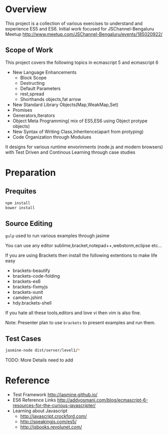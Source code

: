 # Overview

This project is a collection of various exercises to understand and experience ES5 and ES6. Initial work focused for JSChannel-Bengaluru Meetup http://www.meetup.com/JSChannel-Bengaluru/events/185020922/

## Scope of Work

This project covers the following topics in ecmascript 5 and ecmascript 6

* New Language Enhancements
   * Block Scope
   * Destructing
   * Default Parameters
   * rest,spread
   * Shorthands objects,fat arrow
* New Standard Library Objects(Map,WeakMap,Set)
* Promises
* Generators,Iterators
* Object Meta Programming( mix of ES5,ES6 using Object protype objects)
* New Syntax of Writing Class,Inheritence(apart from protyping)
* Code Organization through Modulues


It designs for various runtime envorinments (node.js and modern browsers) with Test Driven and Continous Learning through case studies

# Preparation

## Prequites  


```bash
npm install
bower install
```

## Source Editing

`gulp` used to run various examples through jasime 

You can use any editor sublime,bracket,notepad++,webstorm,eclipse etc... 

If you are using Brackets then install the following extentions to make life easy
* brackets-beautify
* brackets-code-folding
* brackets-es6 
* brackets-fixmyjs
* brackets-xunit
* camden.jshint
* hdy.brackets-shell

If you hate all these tools,editors and love vi then vim is also fine.

Note: Presenter plan to use `brackets` to present examples and run them.

## Test Cases

```bash
jasmine-node dist/server/level1/*
```
TODO: More Details need to add

# Reference

* Test Framework http://jasmine.github.io/
* ES6 Reference Links http://addyosmani.com/blog/ecmascript-6-resources-for-the-curious-javascripter/
* Learning about Javascript
  * http://javascript.crockford.com/
  * http://speakingjs.com/es5/
  * http://jsbooks.revolunet.com/